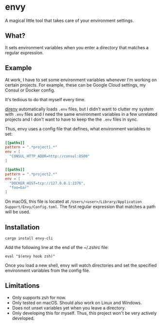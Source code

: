 # envy

A magical little tool that takes care of your environment settings.  

## What?

It sets environment variables when you enter a directory that matches a regular
expression.

## Example

At work, I have to set some environment variables whenever I'm working on
certain projects. For example, these can be Google Cloud settings, my Consul or
Docker config.

It's tedious to do that myself every time. 

[direnv] automatically loads `.env` files, but I didn't want to clutter my system
with `.env` files and I need the same environment variables in a few unrelated
projects and I don't want to have to keep the the `.env` files in sync. 

Thus, envy uses a config file that defines, what environment variables to set:

```toml
[[paths]]
pattern = ".*project1.*"
env = [
  "CONSUL_HTTP_ADDR=http://consul:8500"
]

[[paths]]
pattern = ".*project2.*"
env = [
  "DOCKER_HOST=tcp://127.0.0.1:2376",
  "foo=bar"
]
```

On macOS, this file is located at `/Users/<user>/Library/Application Support/Envy/Config.toml`.
The first regular expression that matches a path will be used.

## Installation

```
cargo install envy-cli
```

Add the following line at the end of the ~/.zshrc file:

```
eval "$(envy hook zsh)"
```

Once you load a new shell, envy will watch directories and set the specified
environment variables from the config file.

## Limitations

* Only supports zsh for now.
* Only tested on macOS. Should also work on Linux and Windows.
* Does not unset variables yet when you leave a directory.
* Only developing this for myself. Thus, this project won't be very actively
  developed.

[direnv]: https://direnv.net/